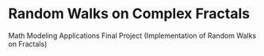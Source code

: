 # Random Walks on Complex Fractals
Math Modeling Applications Final Project (Implementation of Random Walks on Fractals)
